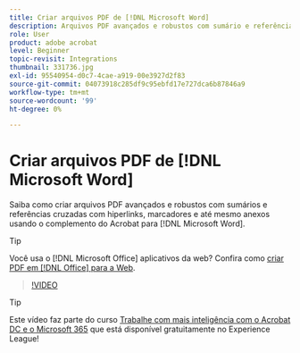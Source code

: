 ```yaml
---
title: Criar arquivos PDF de [!DNL Microsoft Word]
description: Arquivos PDF avançados e robustos com sumário e referências cruzadas com hiperlinks, marcadores e até mesmo anexos são fáceis de criar usando o complemento do Acrobat para [!DNL Microsoft Word]
role: User
product: adobe acrobat
level: Beginner
topic-revisit: Integrations
thumbnail: 331736.jpg
exl-id: 95540954-d0c7-4cae-a919-00e3927d2f83
source-git-commit: 04073918c285df9c95ebfd17e727dca6b87846a9
workflow-type: tm+mt
source-wordcount: '99'
ht-degree: 0%

---
```


# Criar arquivos PDF de [!DNL Microsoft Word]

Saiba como criar arquivos PDF avançados e robustos com sumários e referências cruzadas com hiperlinks, marcadores e até mesmo anexos usando o complemento do Acrobat para [!DNL Microsoft Word].

>[!TIP]
>
>Você usa o [!DNL Microsoft Office] aplicativos da web? Confira como [criar PDF em [!DNL Office] para a Web](../integrate/createofficeweb.md).

>[!VIDEO](https://video.tv.adobe.com/v/331736?hidetitle=true)

>[!TIP]
>
>Este vídeo faz parte do curso [Trabalhe com mais inteligência com o Acrobat DC e o Microsoft 365](https://experienceleague.adobe.com/?recommended=Acrobat-U-1-2021.microsoft365) que está disponível gratuitamente no Experience League!